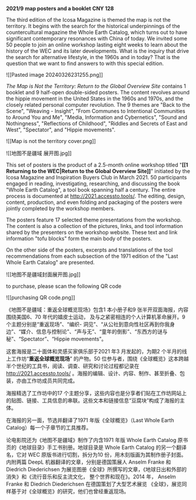 

**2021/9** 
**map posters and a booklet** 
**CNY 128**

The third edition of the Icosa Magazine is themed the map is not the territory. It begins with the search for the historical underpinnings of the countercultural magazine the Whole Earth Catalog, which turns out to have significant contemporary resonances with China of today. We invited some 50 people to join an online workshop lasting eight weeks to learn about the history of the WEC and its later developments. What is the inquiry that drive the search for alternative lifestyle, in the 1960s and in today? That is the question that we want to find answers to with this special edition.

![[Pasted image 20240326231255.png]]

*The Map is Not the Territory: Return to the Global Overview Site* contains 1 booklet and 9 half-open double-sided posters. The content revolves around the hippie movement in the United States in the 1960s and 1970s, and the closely related personal computer revolution. The 9 themes are "Back to the Scene", "Weaving - Insight", "From Communes to Intentional Communities to Around You and Me", "Media, Information and Cybernetics", "Sound and Nothingness", "Reflections of Childhood", "Riddles and Secrets of East and West", "Spectator", and "Hippie movements".

![[Map is not the territory cover.png]]

![[地图不是疆域 展开图.jpg]]

This set of posters is the product of a 2.5-month online workshop titled "**[[1 Returning to the WEC|Return to the Global Overview Site]]**" initiated by the Icosa Magazine and Inspiration Buyers Club in March 2021. 50 participants engaged in reading, investigating, researching, and discussing the book "Whole Earth Catalog", a tool book spanning half a century. The entire process is documented at http://2021.accessto.tools/. The editing, design, content, production, and even folding and packaging of the posters were jointly completed by the workshop members.

The posters feature 17 selected theme presentations from the workshop. The content is also a collection of the pictures, links, and tool information shared by the presenters on the workshop website. These text and link information "tofu blocks" form the main body of the posters.

On the other side of the posters, excerpts and translations of the tool recommendations from each subsection of the 1971 edition of the "Last Whole Earth Catalog" are presented.

![[地图不是疆域封面展开图.jpg]]

to purchase, please scan the following QR code

![[purchasing QR code.png]]


《地图不是疆域：重返全球概览现场》包含1 本小册子和9 张半开双面海报，内容围绕美国6、70 年代的嬉皮士运动， 及与之紧密相连的个人计算机革命展开。9 个主题分别是“重返现场”、“编织- 洞见”、“从公社到意向性社区再到你我身边”、“媒介、信息与控制论”、“声与无”、“童年的倒影”、“东西方的谜与秘”、“Spectator”、“Hippie movements”。

这套海报是二十面体和灵感买家俱乐部于2021 年3 月发起的，为期2 个半月的线上工作坊“**重返全球概览现场**” 的产物。50 位参与者，围绕《全球概览》这本跨越半个世纪的工具书，阅读、调查、研究和讨论过程都记录在 http://2021.accessto.tools/ 。海报的编辑、设计、内容、制作、甚至折叠、包装，亦由工作坊成员共同完成。

海报精选了工作坊中的17 个主题分享，这些内容也是分享者们贴在工作坊网站上的贴图、链接、工具信息的串联。这些文本和链接信息“豆腐块”构成了海报的主体。

在海报的另一面，节选并翻译了1971 年版《全球概览》（Last Whole Earth Catalog）每一个子章节的工具推荐。

论电影院还为《地图不是疆域》制作了内含1971 年版 Whole Earth Catalog 原书页的《地球目录》手工书别册。地球目录是 Whole Earth Catalog 的另一个翻译名，它对 WEC 原版书进行切割，拆分为10 份，用木刻版画为其制作册子封面。内附两篇 DeepL 机器翻译的文章，分别是德国策展人 Anselm Franke 和 Diedrich Diederichsen 为展览图册《全球》所撰写的文章，《地球日出和外部的消失》和《流行音乐和反主流文化， 整个世界和现在》。2014 年， Anselm Franke 和 Diedrich Diederichsen 在德国策划了大型艺术展览 《全球》，展览同样基于对《全球概览》的研究，他们也曾经重返现场。